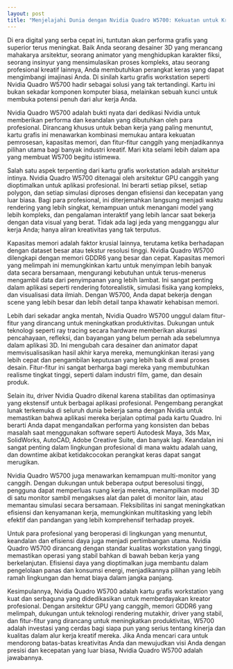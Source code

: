 ```yaml
---
layout: post
title: "Menjelajahi Dunia dengan Nvidia Quadro W5700: Kekuatan untuk Kreator Profesional"
---
```


Di era digital yang serba cepat ini, tuntutan akan performa grafis yang superior terus meningkat. Baik Anda seorang desainer 3D yang merancang mahakarya arsitektur, seorang animator yang menghidupkan karakter fiksi, seorang insinyur yang mensimulasikan proses kompleks, atau seorang profesional kreatif lainnya, Anda membutuhkan perangkat keras yang dapat mengimbangi imajinasi Anda. Di sinilah kartu grafis workstation seperti Nvidia Quadro W5700 hadir sebagai solusi yang tak tertandingi. Kartu ini bukan sekadar komponen komputer biasa, melainkan sebuah kunci untuk membuka potensi penuh dari alur kerja Anda.

Nvidia Quadro W5700 adalah bukti nyata dari dedikasi Nvidia untuk memberikan performa dan keandalan yang dibutuhkan oleh para profesional. Dirancang khusus untuk beban kerja yang paling menuntut, kartu grafis ini menawarkan kombinasi memukau antara kekuatan pemrosesan, kapasitas memori, dan fitur-fitur canggih yang menjadikannya pilihan utama bagi banyak industri kreatif. Mari kita selami lebih dalam apa yang membuat W5700 begitu istimewa.

Salah satu aspek terpenting dari kartu grafis workstation adalah arsitektur intinya. Nvidia Quadro W5700 ditenagai oleh arsitektur GPU canggih yang dioptimalkan untuk aplikasi profesional. Ini berarti setiap piksel, setiap polygon, dan setiap simulasi diproses dengan efisiensi dan kecepatan yang luar biasa. Bagi para profesional, ini diterjemahkan langsung menjadi waktu rendering yang lebih singkat, kemampuan untuk menangani model yang lebih kompleks, dan pengalaman interaktif yang lebih lancar saat bekerja dengan data visual yang berat. Tidak ada lagi jeda yang mengganggu alur kerja Anda; hanya aliran kreativitas yang tak terputus.

Kapasitas memori adalah faktor krusial lainnya, terutama ketika berhadapan dengan dataset besar atau tekstur resolusi tinggi. Nvidia Quadro W5700 dilengkapi dengan memori GDDR6 yang besar dan cepat. Kapasitas memori yang melimpah ini memungkinkan kartu untuk menyimpan lebih banyak data secara bersamaan, mengurangi kebutuhan untuk terus-menerus mengambil data dari penyimpanan yang lebih lambat. Ini sangat penting dalam aplikasi seperti rendering fotorealistik, simulasi fisika yang kompleks, dan visualisasi data ilmiah. Dengan W5700, Anda dapat bekerja dengan scene yang lebih besar dan lebih detail tanpa khawatir kehabisan memori.

Lebih dari sekadar angka mentah, Nvidia Quadro W5700 unggul dalam fitur-fitur yang dirancang untuk meningkatkan produktivitas. Dukungan untuk teknologi seperti ray tracing secara hardware memberikan akurasi pencahayaan, refleksi, dan bayangan yang belum pernah ada sebelumnya dalam aplikasi 3D. Ini mengubah cara desainer dan animator dapat memvisualisasikan hasil akhir karya mereka, memungkinkan iterasi yang lebih cepat dan pengambilan keputusan yang lebih baik di awal proses desain. Fitur-fitur ini sangat berharga bagi mereka yang membutuhkan realisme tingkat tinggi, seperti dalam industri film, game, dan desain produk.

Selain itu, driver Nvidia Quadro dikenal karena stabilitas dan optimasinya yang ekstensif untuk berbagai aplikasi profesional. Pengembang perangkat lunak terkemuka di seluruh dunia bekerja sama dengan Nvidia untuk memastikan bahwa aplikasi mereka berjalan optimal pada kartu Quadro. Ini berarti Anda dapat mengandalkan performa yang konsisten dan bebas masalah saat menggunakan software seperti Autodesk Maya, 3ds Max, SolidWorks, AutoCAD, Adobe Creative Suite, dan banyak lagi. Keandalan ini sangat penting dalam lingkungan profesional di mana waktu adalah uang, dan downtime akibat ketidakcocokan perangkat keras dapat sangat merugikan.

Nvidia Quadro W5700 juga menawarkan kemampuan multi-monitor yang canggih. Dengan dukungan untuk beberapa output beresolusi tinggi, pengguna dapat memperluas ruang kerja mereka, menampilkan model 3D di satu monitor sambil mengakses alat dan palet di monitor lain, atau memantau simulasi secara bersamaan. Fleksibilitas ini sangat meningkatkan efisiensi dan kenyamanan kerja, memungkinkan multitasking yang lebih efektif dan pandangan yang lebih komprehensif terhadap proyek.

Untuk para profesional yang beroperasi di lingkungan yang menuntut, keandalan dan efisiensi daya juga menjadi pertimbangan utama. Nvidia Quadro W5700 dirancang dengan standar kualitas workstation yang tinggi, memastikan operasi yang stabil bahkan di bawah beban kerja yang berkelanjutan. Efisiensi daya yang dioptimalkan juga membantu dalam pengelolaan panas dan konsumsi energi, menjadikannya pilihan yang lebih ramah lingkungan dan hemat biaya dalam jangka panjang.

Kesimpulannya, Nvidia Quadro W5700 adalah kartu grafis workstation yang kuat dan serbaguna yang didedikasikan untuk memberdayakan kreator profesional. Dengan arsitektur GPU yang canggih, memori GDDR6 yang melimpah, dukungan untuk teknologi rendering mutakhir, driver yang stabil, dan fitur-fitur yang dirancang untuk meningkatkan produktivitas, W5700 adalah investasi yang cerdas bagi siapa pun yang serius tentang kinerja dan kualitas dalam alur kerja kreatif mereka. Jika Anda mencari cara untuk mendorong batas-batas kreativitas Anda dan mewujudkan visi Anda dengan presisi dan kecepatan yang luar biasa, Nvidia Quadro W5700 adalah jawabannya.
